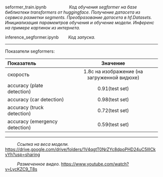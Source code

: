 seformer_train.ipynb     $~~~~~~~~~~~~~~~~~$             _Код обучения segformer на базе библиотеки transformers от huggingface. Получение датасета из сервиса разметки segments. Преобразование датасета в hf.Datasets. Инициализация парамемтров обучения и обучение модели. Инференс на примере картинок из интернета._

inference_segformer.ipynb  $~~~~~~$ _Код запуска._

***

Показатели segformers:

Показатель                    | Значение  
:-----------------------------|:-------------------------------------------:|
скорость                      |  1.8c на изображение (на загруженной видюхе)
accuracy (plate detection)    |  0.91(test set)
accuracy (car detection)      |  0.98(test set)
accuracy (truck detection)    |  0.72(test set)
accuracy (emergency detection)|  0.59(test set)

***

$~~~~~~~~~$  _Ссылка на веса модели._ https://drive.google.com/drive/folders/1V4qgtT0NrZYc8dpoPHD24uC5llICkvYh?usp=sharing     

$~~~~~~~~~$  _Размеченное видео._ https://www.youtube.com/watch?v=LycKZC9_T8s
